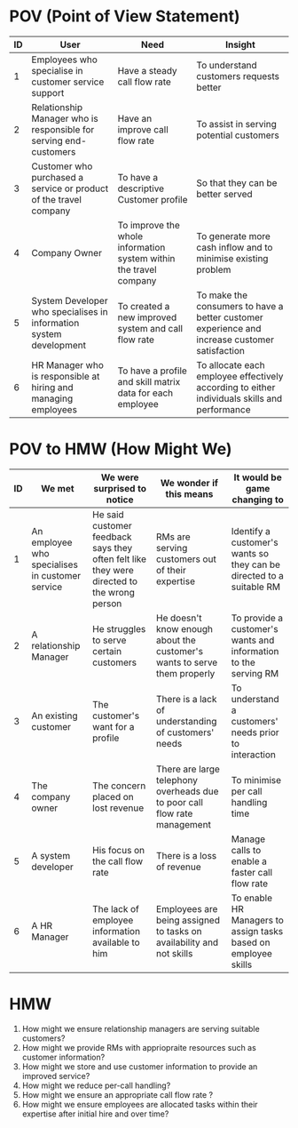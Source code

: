 # POV (Point of View Statement)

ID  | User  | Need  | Insight
--  | ----  | ----  | -------
1 | Employees who specialise in customer service support  | Have a steady call flow rate  | To understand customers requests better
2 | Relationship Manager who is responsible for serving end-customers | Have an improve call flow rate | To assist in serving potential customers 
3 | Customer who purchased a service or product of the travel company  | To have a descriptive Customer profile  | So that they can be better served
4 | Company Owner | To improve the whole information system within the travel company | To generate more cash inflow and to minimise existing problem
5 | System Developer who specialises in information system development  | To created a new improved system and call flow rate | To make the consumers to have a better customer experience and increase customer satisfaction
6 | HR Manager who is responsible at hiring and managing employees  | To have a profile and skill matrix data for each employee | To allocate each employee effectively according to either individuals skills and performance 

# POV to HMW (How Might We)

ID  | We met  | We were surprised to notice | We wonder if this means | It would be game changing to
--  | ------  | --------------------------- | ----------------------- | ----------------------------
1 | An employee who specialises in customer service | He said customer feedback says they often felt like they were directed to the wrong person  | RMs are serving customers out of their expertise  | Identify a customer's wants so they can be directed to a suitable RM
2 | A relationship Manager  | He struggles to serve certain customers | He doesn't know enough about the customer's wants to serve them properly  | To provide a customer's wants and information to the serving RM
3 | An existing customer  | The customer's want for a profile | There is a lack of understanding of customers' needs  | To understand a customers' needs prior to interaction
4 | The company owner | The concern placed on lost revenue  | There are large telephony overheads due to poor call flow rate management | To minimise per call handling time
5 | A system developer  | His focus on the call flow rate  | There is a loss of revenue | Manage calls to enable a faster call flow rate
6 | A HR Manager  | The lack of employee information available to him | Employees are being assigned to tasks on availability and not skills  | To enable HR Managers to assign tasks based on employee skills

# HMW

1. How might we ensure relationship managers are serving suitable customers?
2. How might we provide RMs with appriopraite resources such as customer information?
3. How might we store and use customer information to provide an improved service?
4. How might we reduce per-call handling?
5. How might we ensure an appropriate call flow rate ?
6. How might we ensure employees are allocated tasks within their expertise after initial hire and over time?
